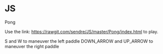 # JS
Pong

Use the link: https://rawgit.com/sendre/JS/master/Pong/index.html to play.

S and W to maneuver the left paddle
DOWN_ARROW and UP_ARROW to maneuver the right paddle